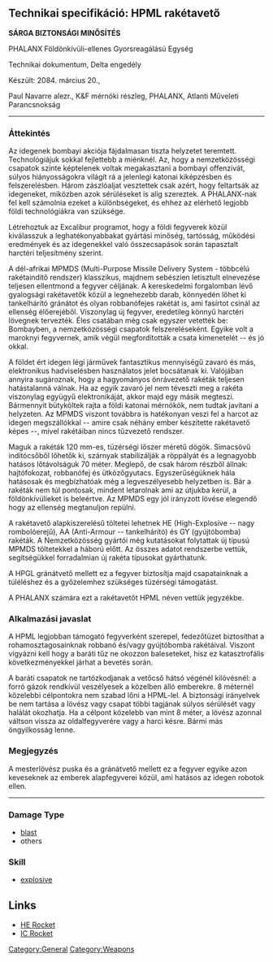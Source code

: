 ## Technikai specifikáció: HPML rakétavető

**SÁRGA BIZTONSÁGI MINŐSÍTÉS**

PHALANX Földönkívüli-ellenes Gyorsreagálású Egység

Technikai dokumentum, Delta engedély

Készült: 2084. március 20.,

Paul Navarre alezr., K&F mérnöki részleg, PHALANX, Atlanti Műveleti
Parancsnokság

------------------------------------------------------------------------

### Áttekintés

Az idegenek bombayi akciója fájdalmasan tiszta helyzetet teremtett.
Technológiájuk sokkal fejlettebb a miénknél. Az, hogy a nemzetközösségi
csapatok szinte képtelenek voltak megakasztani a bombayi offenzívát,
súlyos hiányosságokra világít rá a jelenlegi katonai kiképzésben és
felszerelésben. Három zászlóaljat vesztettek csak azért, hogy feltartsák
az idegeneket, miközben azok sérüléseket is alig szereztek. A
PHALANX-nak fel kell számolnia ezeket a különbségeket, és ehhez az
elérhető legjobb földi technológiákra van szüksége.

Létrehoztuk az Excalibur programot, hogy a földi fegyverek közül
kiválasszuk a leghatékonyabbakat gyártási minőség, tartósság, működési
eredmények és az idegenekkel való összecsapások során tapasztalt
harctéri teljesítmény szerint.

A dél-afrikai MPMDS (Multi-Purpose Missile Delivery System - többcélú
rakétaindítő rendszer) klasszikus, majdnem sebészien letisztult
elnevezése teljesen ellentmond a fegyver céljának. A kereskedelmi
forgalomban lévő gyalogsági rakétavetők közül a legnehezebb darab,
könnyedén lőhet ki tankelhárító gránátot és olyan robbanófejes rakétát
is, ami fasírtot csinál az ellenség élőerejéből. Viszonylag új fegyver,
eredetileg könnyű harctéri lövegnek tervezték. Éles csatában még csak
egyszer vetették be: Bombayben, a nemzetközösségi csapatok
felszereléseként. Egyike volt a maroknyi fegyvernek, amik végül
megfordították a csata kimenetelét -- és jó okkal.

A földet ért idegen légi járművek fantasztikus mennyiségű zavaró és más,
elektronikus hadviselésben használatos jelet bocsátanak ki. Valójában
annyira sugároznak, hogy a hagyományos önrávezető rakéták teljesen
hatástalanná válnak. Ha az egyik zavaró jel nem téveszti meg a rakéta
viszonylag együgyű elektronikáját, akkor majd egy másik megteszi.
Bármennyit bütyköltek rajta a földi katonai mérnökök, nem tudtak
javítani a helyzeten. Az MPMDS viszont továbbra is hatékonyan veszi fel
a harcot az idegen megszállókkal -- amire csak néhány ember készítette
rakétavető képes --, mivel rakétáiban nincs tűzvezető rendszer.

Maguk a rakéták 120 mm-es, tüzérségi lőszer méretű dögök. Simacsövű
indítócsőből lőhetők ki, szárnyak stabilizálják a röppályát és a
legnagyobb hatásos lőtávolságuk 70 méter. Meglepő, de csak három részből
állnak: hajtófokozat, robbanófej és ütközőgyutacs. Egyszerűségüknek hála
hatásosak és megbízhatóak még a legveszélyesebb helyzetben is. Bár a
rakéták nem túl pontosak, mindent letarolnak ami az útjukba kerül, a
földönkívülieket is beleértve. Az MPMDS egy jól irányzott lövése
elegendő hogy az ellenség megtanuljon repülni.

A rakétavető alapkiszerelésű töltetei lehetnek HE (High-Explosive --
nagy rombolóerejű), AA (Anti-Armour -- tankelhárító) és GY (gyújtóbomba)
rakéták. A Nemzetközösség gyártói még kutatásokat folytattak új típusú
MPMDS töltetekkel a háború előtt. Az összes adatot rendszerbe vettük,
segítségükkel forradalmian új rakéta típusokat gyárthatunk.

A HPGL gránátvető mellett ez a fegyver biztosítja majd csapatainknak a
túléléshez és a győzelemhez szükséges tüzérségi támogatást.

A PHALANX számára ezt a rakétavetőt HPML néven vettük jegyzékbe.

### Alkalmazási javaslat

A HPML legjobban támogató fegyverként szerepel, fedezőtüzet biztosíthat
a rohamosztagosainknak robbanó és/vagy gyújtóbomba rakétáival. Viszont
vigyázni kell hogy a baráti tűz ne okozzon baleseteket, hisz ez
katasztrofális következményekkel járhat a bevetés során.

A baráti csapatok ne tartózkodjanak a vetőcső hátsó végénél kilövésnél:
a forró gázok rendkívül veszélyesek a közelben álló emberekre. 8
méternél közelebbi célpontokra nem szabad lőni a HPML-lel. A biztonsági
irányelvek be nem tartása a lövész vagy csapat többi tagjának súlyos
sérülését vagy halálát okozhatja. Ha a célpont közelebb van mint 8
méter, a lövész azonnal váltson vissza az oldalfegyverére vagy a harci
késre. Bármi más öngyilkosság lenne.

### Megjegyzés

A mesterlövész puska és a gránátvető mellett ez a fegyver egyike azon
keveseknek az emberek alapfegyverei közül, ami hatásos az idegen robotok
ellen.

------------------------------------------------------------------------

### Damage Type

- [blast](Damage/blast "wikilink")
- others

### Skill

- [explosive](Skills/explosive "wikilink")

## Links

- [HE Rocket](Equipment/Ammunition/HE_Rocket "wikilink")
- [IC Rocket](Equipment/Ammunition/IC_Rocket "wikilink")

[Category:General](Category:General "wikilink")
[Category:Weapons](Category:Weapons "wikilink")